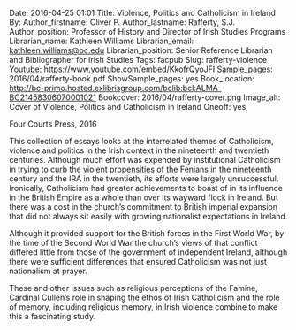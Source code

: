 Date: 2016-04-25 01:01
Title: Violence, Politics and Catholicism in Ireland
By: 
Author_firstname: Oliver P.
Author_lastname: Rafferty, S.J.
Author_position:  Professor of History and Director of Irish Studies Programs
Librarian_name: Kathleen Williams
Librarian_email: kathleen.williams@bc.edu
Librarian_position: Senior Reference Librarian and Bibliographer for Irish Studies
Tags: facpub
Slug: rafferty-violence
Youtube: https://www.youtube.com/embed/KkofrQyoJFI
Sample_pages: 2016/04/rafferty-book.pdf
ShowSample_pages: yes
Book_location: http://bc-primo.hosted.exlibrisgroup.com/bclib:bcl:ALMA-BC21458306070001021
Bookcover: 2016/04/rafferty-cover.png
Image_alt: Cover of Violence, Politics and Catholicism in Ireland
Oneoff: yes

Four Courts Press, 2016

This collection of essays looks at the interrelated themes of Catholicism, violence and politics in the Irish context in the nineteenth and twentieth centuries. Although much effort was expended by institutional Catholicism in trying to curb the violent propensities of the Fenians in the nineteenth century and the IRA in the twentieth, its efforts were largely unsuccessful. Ironically, Catholicism had greater achievements to boast of in its influence in the British Empire as a whole than over its wayward flock in Ireland. But there was a cost in the church’s commitment to British imperial expansion that did not always sit easily with growing nationalist expectations in Ireland. 

Although it provided support for the British forces in the First World War, by the time of the Second World War the church’s views of that conflict differed little from those of the government of independent Ireland, although there were sufficient differences that ensured Catholicism was not just nationalism at prayer. 

These and other issues such as religious perceptions of the Famine, Cardinal Cullen’s role in shaping the ethos of Irish Catholicism and the role of memory, including religious memory, in Irish violence combine to make this a fascinating study.
